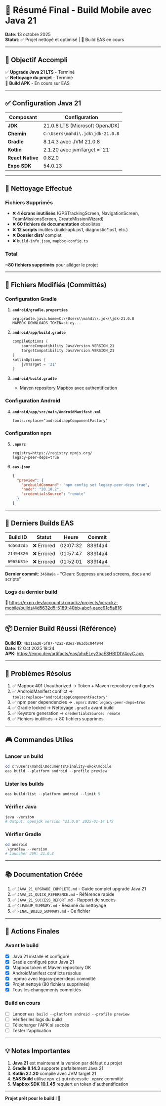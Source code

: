 # 📱 Résumé Final - Build Mobile avec Java 21

**Date**: 13 octobre 2025  
**Statut**: ✅ Projet nettoyé et optimisé | 🔄 Build EAS en cours

---

## 🎯 Objectif Accompli

✅ **Upgrade Java 21 LTS** - Terminé  
✅ **Nettoyage du projet** - Terminé  
🔄 **Build APK** - En cours sur EAS

---

## ✅ Configuration Java 21

| Composant | Configuration |
|-----------|--------------|
| **JDK** | 21.0.8 LTS (Microsoft OpenJDK) |
| **Chemin** | `C:\Users\mahdi\.jdk\jdk-21.0.8` |
| **Gradle** | 8.14.3 avec JVM 21.0.8 |
| **Kotlin** | 2.1.20 avec jvmTarget = '21' |
| **React Native** | 0.82.0 |
| **Expo SDK** | 54.0.13 |

---

## 🧹 Nettoyage Effectué

### Fichiers Supprimés
- ❌ **4 écrans inutilisés** (GPSTrackingScreen, NavigationScreen, TeamMissionsScreen, CreateMissionWizard)
- ❌ **60 fichiers de documentation** obsolètes
- ❌ **12 scripts** inutiles (build-apk.ps1, diagnostic*.ps1, etc.)
- ❌ **Dossier dist/** complet
- ❌ `build-info.json`, `mapbox-config.ts`

### Total
**~80 fichiers supprimés** pour alléger le projet

---

## 📝 Fichiers Modifiés (Committés)

### Configuration Gradle
1. **`android/gradle.properties`**
   ```properties
   org.gradle.java.home=C:\\Users\\mahdi\\.jdk\\jdk-21.0.8
   MAPBOX_DOWNLOADS_TOKEN=sk.ey...
   ```

2. **`android/app/build.gradle`**
   ```gradle
   compileOptions {
       sourceCompatibility JavaVersion.VERSION_21
       targetCompatibility JavaVersion.VERSION_21
   }
   kotlinOptions {
       jvmTarget = '21'
   }
   ```

3. **`android/build.gradle`**
   - Maven repository Mapbox avec authentification

### Configuration Android
4. **`android/app/src/main/AndroidManifest.xml`**
   ```xml
   tools:replace="android:appComponentFactory"
   ```

### Configuration npm
5. **`.npmrc`**
   ```
   registry=https://registry.npmjs.org/
   legacy-peer-deps=true
   ```

6. **`eas.json`**
   ```json
   {
     "preview": {
       "prebuildCommand": "npm config set legacy-peer-deps true",
       "node": "20.18.2",
       "credentialsSource": "remote"
     }
   }
   ```

---

## 🚀 Derniers Builds EAS

| Build ID | Statut | Heure | Commit |
|----------|--------|-------|--------|
| `4d5632d5` | ❌ Errored | 02:07:32 | 839f4a4 |
| `21494320` | ❌ Errored | 01:57:47 | 839f4a4 |
| `6965b31e` | ❌ Errored | 01:52:01 | 839f4a4 |

**Dernier commit**: `3468a8a` - "Clean: Suppress unused screens, docs and scripts"

### Logs du dernier build
🔗 https://expo.dev/accounts/xcrackz/projects/xcrackz-mobile/builds/4d5632d5-5189-40bb-abcf-eacc91c5a816

---

## 📦 Dernier Build Réussi (Référence)

**Build ID**: `4b31aa20-5f87-42a3-83e2-863dbc044944`  
**Date**: 12 Oct 2025 18:34  
**APK**: https://expo.dev/artifacts/eas/ahxELey2baESHBfDfV4oyC.apk

---

## 🔧 Problèmes Résolus

1. ✅ Mapbox 401 Unauthorized → Token + Maven repository configurés
2. ✅ AndroidManifest conflict → `tools:replace="android:appComponentFactory"`
3. ✅ npm peer dependencies → `.npmrc` avec `legacy-peer-deps=true`
4. ✅ Gradle locked → Nettoyage `.gradle` avant build
5. ✅ Keystore generation → `credentialsSource: remote`
6. ✅ Fichiers inutilisés → 80 fichiers supprimés

---

## 🎮 Commandes Utiles

### Lancer un build
```powershell
cd c:\Users\mahdi\Documents\Finality-okok\mobile
eas build --platform android --profile preview
```

### Lister les builds
```powershell
eas build:list --platform android --limit 5
```

### Vérifier Java
```powershell
java -version
# Output: openjdk version "21.0.8" 2025-01-14 LTS
```

### Vérifier Gradle
```powershell
cd android
.\gradlew --version
# Launcher JVM: 21.0.8
```

---

## 📚 Documentation Créée

1. ✅ `JAVA_21_UPGRADE_COMPLETE.md` - Guide complet upgrade Java 21
2. ✅ `JAVA_21_QUICK_REFERENCE.md` - Référence rapide
3. ✅ `JAVA_21_SUCCESS_REPORT.md` - Rapport de succès
4. ✅ `CLEANUP_SUMMARY.md` - Résumé du nettoyage
5. ✅ `FINAL_BUILD_SUMMARY.md` - Ce fichier

---

## 🎯 Actions Finales

### Avant le build
- [x] Java 21 installé et configuré
- [x] Gradle configuré pour Java 21
- [x] Mapbox token et Maven repository OK
- [x] AndroidManifest conflicts résolus
- [x] .npmrc avec legacy-peer-deps committé
- [x] Projet nettoyé (80 fichiers supprimés)
- [x] Tous les changements committés

### Build en cours
- [ ] Lancer `eas build --platform android --profile preview`
- [ ] Vérifier les logs du build
- [ ] Télécharger l'APK si succès
- [ ] Tester l'application

---

## 💡 Notes Importantes

1. **Java 21** est maintenant la version par défaut du projet
2. **Gradle 8.14.3** supporte parfaitement Java 21
3. **Kotlin 2.1.20** compile avec JVM target 21
4. **EAS Build** utilise `npm ci` qui nécessite `.npmrc` committé
5. **Mapbox SDK 10.1.45** requiert un token d'authentification

---

**Projet prêt pour le build ! 🚀**
